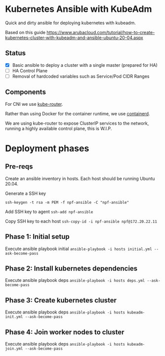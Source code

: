 # Kubernetes Ansible with KubeAdm

Quick and dirty ansible for deploying kubernetes with kubeadm.

Based on this guide https://www.arubacloud.com/tutorial/how-to-create-kubernetes-cluster-with-kubeadm-and-ansible-ubuntu-20-04.aspx

## Status

- [X] Basic ansible to deploy a cluster with a single master (prepared for HA)
- [ ] HA Control Plane
- [ ] Removal of hardcoded variables such as Service/Pod CIDR Ranges

## Components

For CNI we use [kube-router](https://www.kube-router.io).

Rather than using Docker for the container runtime, we use [containerd](https://containerd.io/).

We are using kube-router to expose ClusterIP services to the network, running a highly available control plane, this is W.I.P.

# Deployment phases

## Pre-reqs

Create an ansible inventory in hosts. Each host should be running Ubuntu 20.04.

Generate a SSH key

`ssh-keygen -t rsa -m PEM -f npf-ansible -C "npf-ansible"`

Add SSH key to agent
`ssh-add npf-ansible`

Copy SSH key to each host
`ssh-copy-id -i npf-ansible npf@172.20.22.11`

## Phase 1: Initial setup

Execute ansible playbook initial
`ansible-playbook -i hosts initial.yml --ask-become-pass`

## Phase 2: Install kubernetes dependencies

Execute ansible playbook deps
`ansible-playbook -i hosts deps.yml --ask-become-pass`

## Phase 3: Create kubernetes cluster

Execute ansible playbook deps
`ansible-playbook -i hosts kubeadm-init.yml --ask-become-pass`

## Phase 4: Join worker nodes to cluster

Execute ansible playbook deps
`ansible-playbook -i hosts kubeadm-join.yml --ask-become-pass`
